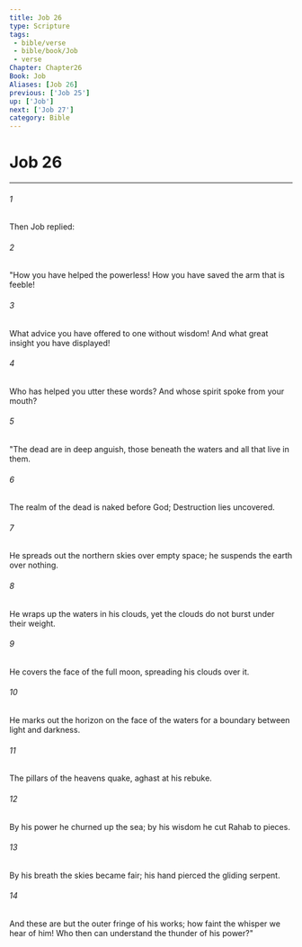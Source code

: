 ```yaml
---
title: Job 26
type: Scripture
tags:
 - bible/verse
 - bible/book/Job
 - verse
Chapter: Chapter26
Book: Job
Aliases: [Job 26]
previous: ['Job 25']
up: ['Job']
next: ['Job 27']
category: Bible
---
```

# Job 26

***


###### 1 
Then Job replied: 

###### 2 
"How you have helped the powerless! How you have saved the arm that is feeble! 

###### 3 
What advice you have offered to one without wisdom! And what great insight you have displayed! 

###### 4 
Who has helped you utter these words? And whose spirit spoke from your mouth? 

###### 5 
"The dead are in deep anguish, those beneath the waters and all that live in them. 

###### 6 
The realm of the dead is naked before God; Destruction lies uncovered. 

###### 7 
He spreads out the northern skies over empty space; he suspends the earth over nothing. 

###### 8 
He wraps up the waters in his clouds, yet the clouds do not burst under their weight. 

###### 9 
He covers the face of the full moon, spreading his clouds over it. 

###### 10 
He marks out the horizon on the face of the waters for a boundary between light and darkness. 

###### 11 
The pillars of the heavens quake, aghast at his rebuke. 

###### 12 
By his power he churned up the sea; by his wisdom he cut Rahab to pieces. 

###### 13 
By his breath the skies became fair; his hand pierced the gliding serpent. 

###### 14 
And these are but the outer fringe of his works; how faint the whisper we hear of him! Who then can understand the thunder of his power?" 
